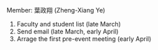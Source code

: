 
Member: 葉政翔 (Zheng-Xiang Ye)

1. Faculty and student list (late March)
2. Send email (late March, early April)
3. Arrage the first pre-event meeting (early April)

